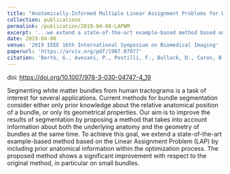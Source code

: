 ```yaml
---
title: "Anatomically-Informed Multiple Linear Assignment Problems for White Matter Bundle Segmentation"
collection: publications
permalink: /publication/2019-04-08-LAPWM
excerpt: '...we extend a state-of-the-art example-based method based on the Linear Assignment Problem (LAP) by including prior anatomical information within the optimization process.'
date: 2019-04-08
venue: '2019 IEEE 16th International Symposium on Biomedical Imaging'
paperurl: 'https://arxiv.org/pdf/1907.07077'
citation: 'Bertò, G., Avesani, P., Pestilli, F., Bullock, D., Caron, B., & Olivetti, E. (2019, April). Anatomically-Informed Multiple Linear Assignment Problems for White Matter Bundle Segmentation. In <i>2019 IEEE 16th International Symposium on Biomedical Imaging</i> (ISBI 2019) (pp. 135-138). IEEE.'
---
```

doi: https://doi.org/10.1007/978-3-030-04747-4_19
 
Segmenting white matter bundles from human tractograms is a task of interest for several applications. Current methods for bundle segmentation consider either only prior knowledge about the relative anatomical position of a bundle, or only its geometrical properties. Our aim is to improve the results of segmentation by proposing a method that takes into account information about both the underlying anatomy and the geometry of bundles at the same time. To achieve this goal, we extend a state-of-the-art example-based method based on the Linear Assignment Problem (LAP) by including prior anatomical information within the optimization process. The proposed method shows a significant improvement with respect to the original method, in particular on small bundles.


